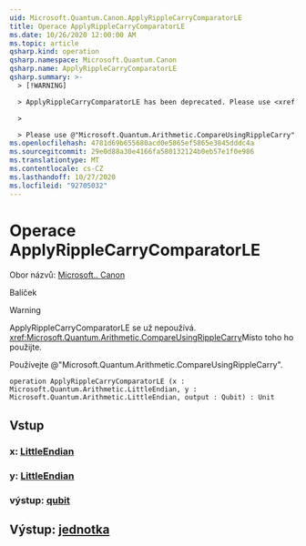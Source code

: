 ```yaml
---
uid: Microsoft.Quantum.Canon.ApplyRippleCarryComparatorLE
title: Operace ApplyRippleCarryComparatorLE
ms.date: 10/26/2020 12:00:00 AM
ms.topic: article
qsharp.kind: operation
qsharp.namespace: Microsoft.Quantum.Canon
qsharp.name: ApplyRippleCarryComparatorLE
qsharp.summary: >-
  > [!WARNING]

  > ApplyRippleCarryComparatorLE has been deprecated. Please use <xref:Microsoft.Quantum.Arithmetic.CompareUsingRippleCarry> instead.

  >

  > Please use @"Microsoft.Quantum.Arithmetic.CompareUsingRippleCarry".
ms.openlocfilehash: 4781d69b655680acd0e5865ef5865e3845dddc4a
ms.sourcegitcommit: 29e0d88a30e4166fa580132124b0eb57e1f0e986
ms.translationtype: MT
ms.contentlocale: cs-CZ
ms.lasthandoff: 10/27/2020
ms.locfileid: "92705032"
---
```

# <a name="applyripplecarrycomparatorle-operation"></a>Operace ApplyRippleCarryComparatorLE

Obor názvů: [Microsoft.. Canon](xref:Microsoft.Quantum.Canon)

Balíček [](https://nuget.org/packages/)


> [!WARNING]
> ApplyRippleCarryComparatorLE se už nepoužívá. <xref:Microsoft.Quantum.Arithmetic.CompareUsingRippleCarry>Místo toho ho použijte.
>
> Používejte @"Microsoft.Quantum.Arithmetic.CompareUsingRippleCarry".



```qsharp
operation ApplyRippleCarryComparatorLE (x : Microsoft.Quantum.Arithmetic.LittleEndian, y : Microsoft.Quantum.Arithmetic.LittleEndian, output : Qubit) : Unit
```


## <a name="input"></a>Vstup

### <a name="x--littleendian"></a>x: [LittleEndian](xref:Microsoft.Quantum.Arithmetic.LittleEndian)




### <a name="y--littleendian"></a>y: [LittleEndian](xref:Microsoft.Quantum.Arithmetic.LittleEndian)




### <a name="output--qubit"></a>výstup: [qubit](xref:microsoft.quantum.lang-ref.qubit)





## <a name="output--unit"></a>Výstup: [jednotka](xref:microsoft.quantum.lang-ref.unit)

